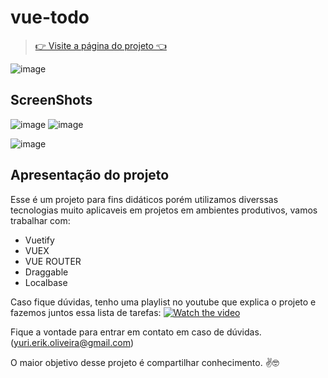 # vue-todo

> [👉 Visite a página do projeto 👈](https://aula-vue-todo.netlify.app/)

![image](https://user-images.githubusercontent.com/44410208/127399567-ee45cb10-9296-4f1d-bb30-da736c748972.png)

## ScreenShots

![image](https://user-images.githubusercontent.com/44410208/127399444-214adb13-1541-468f-95e5-7da7c10da72e.png)
![image](https://user-images.githubusercontent.com/44410208/127399811-156578d1-80d6-4119-8857-5cfbd73a9059.png)

![image](https://user-images.githubusercontent.com/44410208/127399358-b29f05d5-ce16-4e65-b0a7-24fcd9bc487c.png)
## Apresentação do projeto
Esse é um projeto para fins didáticos porém utilizamos diverssas tecnologias muito aplicaveis em projetos em ambientes produtivos, vamos trabalhar com:

- Vuetify
- VUEX
- VUE ROUTER
- Draggable
- Localbase

Caso fique dúvidas, tenho uma playlist no youtube que explica o projeto e fazemos juntos essa lista de tarefas:
[![Watch the video](https://user-images.githubusercontent.com/44410208/127400712-2850ba05-ddaa-42ba-ab00-2ac625b168ec.png)](https://youtu.be/fL2BAYzCIZs)

Fique a vontade para entrar em contato em caso de dúvidas. (yuri.erik.oliveira@gmail.com)

O maior objetivo desse projeto é compartilhar conhecimento. ✌️🤓
